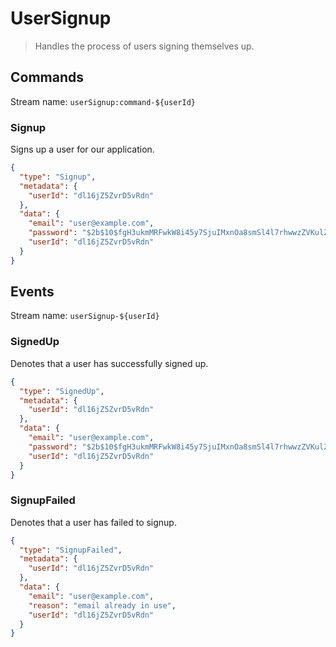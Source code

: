 # UserSignup

> Handles the process of users signing themselves up.

## Commands

Stream name: `userSignup:command-${userId}`

### Signup

Signs up a user for our application.

```json
{
  "type": "Signup",
  "metadata": {
    "userId": "dl16jZ5ZvrD5vRdn"
  },
  "data": {
    "email": "user@example.com",
    "password": "$2b$10$fgH3ukmMRFwkW8i45y7SjuIMxnOa8smSl4l7rhwwzZVKulZ6jUCvG",
    "userId": "dl16jZ5ZvrD5vRdn"
  }
}
```

## Events

Stream name: `userSignup-${userId}`

### SignedUp

Denotes that a user has successfully signed up.

```json
{
  "type": "SignedUp",
  "metadata": {
    "userId": "dl16jZ5ZvrD5vRdn"
  },
  "data": {
    "email": "user@example.com",
    "password": "$2b$10$fgH3ukmMRFwkW8i45y7SjuIMxnOa8smSl4l7rhwwzZVKulZ6jUCvG",
    "userId": "dl16jZ5ZvrD5vRdn"
  }
}
```

### SignupFailed

Denotes that a user has failed to signup.

```json
{
  "type": "SignupFailed",
  "metadata": {
    "userId": "dl16jZ5ZvrD5vRdn"
  },
  "data": {
    "email": "user@example.com",
    "reason": "email already in use",
    "userId": "dl16jZ5ZvrD5vRdn"
  }
}
```
